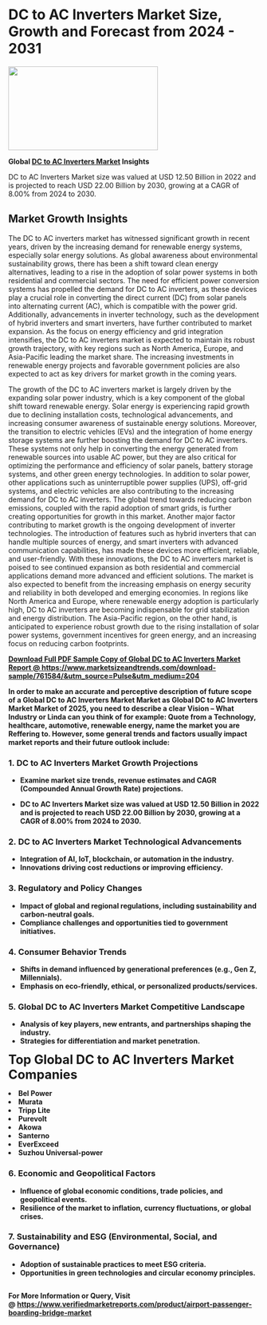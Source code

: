 <H1>DC to AC Inverters Market Size, Growth and Forecast from 2024 - 2031</H1><img class="aligncenter size-medium wp-image-584254" src="https://thirdeyenews.in/wp-content/uploads/2024/09/Global-Market-Research-300x168.jpeg" alt="" width="300" height="168" /><p><strong>Global&nbsp;<a href="https://www.marketsizeandtrends.com/download-sample/761584/&amp;utm_source=Pulse&amp;utm_medium=204">DC to AC Inverters Market</a> Insights</strong></p><p>DC to AC Inverters Market size was valued at USD 12.50 Billion in 2022 and is projected to reach USD 22.00 Billion by 2030, growing at a CAGR of 8.00% from 2024 to 2030.</p><p><h2>Market Growth Insights</h2> <p>The DC to AC inverters market has witnessed significant growth in recent years, driven by the increasing demand for renewable energy systems, especially solar energy solutions. As global awareness about environmental sustainability grows, there has been a shift toward clean energy alternatives, leading to a rise in the adoption of solar power systems in both residential and commercial sectors. The need for efficient power conversion systems has propelled the demand for DC to AC inverters, as these devices play a crucial role in converting the direct current (DC) from solar panels into alternating current (AC), which is compatible with the power grid. Additionally, advancements in inverter technology, such as the development of hybrid inverters and smart inverters, have further contributed to market expansion. As the focus on energy efficiency and grid integration intensifies, the DC to AC inverters market is expected to maintain its robust growth trajectory, with key regions such as North America, Europe, and Asia-Pacific leading the market share. The increasing investments in renewable energy projects and favorable government policies are also expected to act as key drivers for market growth in the coming years.</p> <p><strong><a href="javascript:void(0);"></a></strong></p> <p>The growth of the DC to AC inverters market is largely driven by the expanding solar power industry, which is a key component of the global shift toward renewable energy. Solar energy is experiencing rapid growth due to declining installation costs, technological advancements, and increasing consumer awareness of sustainable energy solutions. Moreover, the transition to electric vehicles (EVs) and the integration of home energy storage systems are further boosting the demand for DC to AC inverters. These systems not only help in converting the energy generated from renewable sources into usable AC power, but they are also critical for optimizing the performance and efficiency of solar panels, battery storage systems, and other green energy technologies. In addition to solar power, other applications such as uninterruptible power supplies (UPS), off-grid systems, and electric vehicles are also contributing to the increasing demand for DC to AC inverters. The global trend towards reducing carbon emissions, coupled with the rapid adoption of smart grids, is further creating opportunities for growth in this market. Another major factor contributing to market growth is the ongoing development of inverter technologies. The introduction of features such as hybrid inverters that can handle multiple sources of energy, and smart inverters with advanced communication capabilities, has made these devices more efficient, reliable, and user-friendly. With these innovations, the DC to AC inverters market is poised to see continued expansion as both residential and commercial applications demand more advanced and efficient solutions. The market is also expected to benefit from the increasing emphasis on energy security and reliability in both developed and emerging economies. In regions like North America and Europe, where renewable energy adoption is particularly high, DC to AC inverters are becoming indispensable for grid stabilization and energy distribution. The Asia-Pacific region, on the other hand, is anticipated to experience robust growth due to the rising installation of solar power systems, government incentives for green energy, and an increasing focus on reducing carbon footprints. <p><strong><a href="javascript:void(0);"></p><p><span class=""><strong>Download Full PDF Sample Copy of Global DC to AC Inverters Market Report</strong> @ <a href="https://www.marketsizeandtrends.com/download-sample/761584/&amp;utm_source=Pulse&amp;utm_medium=204" target="_blank">https://www.marketsizeandtrends.com/download-sample/761584/&amp;utm_source=Pulse&amp;utm_medium=204</a></span></p><p>In order to make an accurate and perceptive description of future scope of a Global&nbsp;DC to AC Inverters Market Market as Global&nbsp;DC to AC Inverters Market Market of 2025, you need to describe a clear Vision &ndash; What Industry or Linda can you think of for example: Quote from a Technology, healthcare, automotive, renewable energy, name the market you are Reffering to. However, some general trends and factors usually impact market reports and their future outlook include:</p><h3>1.&nbsp;<strong>DC to AC Inverters Market Growth Projections</strong></h3><ul><li>Examine market size trends, revenue estimates and CAGR (Compounded Annual Growth Rate) projections.</li><li><p>DC to AC Inverters Market size was valued at USD 12.50 Billion in 2022 and is projected to reach USD 22.00 Billion by 2030, growing at a CAGR of 8.00% from 2024 to 2030.</p></li></ul><h3>2.&nbsp;<strong>DC to AC Inverters Market Technological Advancements</strong></h3><ul><li>Integration of AI, IoT, blockchain, or automation in the industry.</li><li>Innovations driving cost reductions or improving efficiency.</li></ul><h3>3.&nbsp;<strong>Regulatory and Policy Changes</strong></h3><ul><li>Impact of global and regional regulations, including sustainability and carbon-neutral goals.</li><li>Compliance challenges and opportunities tied to government initiatives.</li></ul><h3>4.&nbsp;<strong>Consumer Behavior Trends</strong></h3><ul><li>Shifts in demand influenced by generational preferences (e.g., Gen Z, Millennials).</li><li>Emphasis on eco-friendly, ethical, or personalized products/services.</li></ul><h3>5.&nbsp;<strong>Global DC to AC Inverters Market Competitive Landscape</strong></h3><ul><li>Analysis of key players, new entrants, and partnerships shaping the industry.</li><li>Strategies for differentiation and market penetration.</li></ul><p data-pm-slice="1 1 []"><span style="color: inherit; font-family: inherit; font-size: 25px;">Top Global DC to AC Inverters Market Companies</span></p><div class="" data-test-id=""><p><li>Bel Power</li><li> Murata</li><li> Tripp Lite</li><li> Purevolt</li><li> Akowa</li><li> Santerno</li><li> EverExceed</li><li> Suzhou Universal-power</li></p></div><h3>6.&nbsp;<strong>Economic and Geopolitical Factors</strong></h3><ul><li>Influence of global economic conditions, trade policies, and geopolitical events.</li><li>Resilience of the market to inflation, currency fluctuations, or global crises.</li></ul><h3>7.&nbsp;<strong>Sustainability and ESG (Environmental, Social, and Governance)</strong></h3><ul><li>Adoption of sustainable practices to meet ESG criteria.</li><li>Opportunities in green technologies and circular economy principles.</li></ul><h2><strong style="font-size: 14px;">For More Information or Query, Visit @&nbsp;</strong><a style="background-color: #ffffff; font-size: 14px;" href="https://www.marketsizeandtrends.com/report/dc-to-ac-inverters-market/" target="_blank">https://www.verifiedmarketreports.com/product/airport-passenger-boarding-bridge-market</a></h2>
